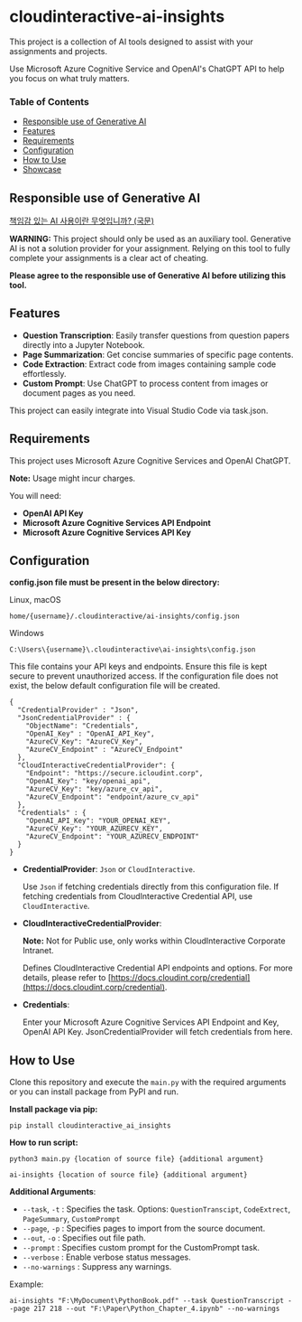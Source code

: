 # cloudinteractive-ai-insights
This project is a collection of AI tools designed to assist with your assignments and projects.

Use Microsoft Azure Cognitive Service and OpenAI's ChatGPT API to help you focus on what truly matters.




### Table of Contents
* [Responsible use of Generative AI](#responsible-use-of-generative-ai)
* [Features](#features)
* [Requirements](#requirements)
* [Configuration](#configuration)
* [How to Use](#how-to-use)
* [Showcase](#showcase)

## Responsible use of Generative AI

[책임감 있는 AI 사용이란 무엇입니까? (국문)](https://github.com/Coppermine-SP/Coppermine-SP/blob/main/ResponsibleUseOfAI_KR.md)

**WARNING:**
This project should only be used as an auxiliary tool. Generative AI is not a solution provider for your assignment. Relying on this tool to fully complete your assignments is a clear act of cheating. 

**Please agree to the responsible use of Generative AI before utilizing this tool.**

## Features
- **Question Transcription**:   Easily transfer questions from question papers directly into a Jupyter Notebook.
- **Page Summarization**:   Get concise summaries of specific page contents.
- **Code Extraction**:   Extract code from images containing sample code effortlessly.
- **Custom Prompt**:   Use ChatGPT to process content from images or document pages as you need.

This project can easily integrate into Visual Studio Code via task.json.
## Requirements
This project uses Microsoft Azure Cognitive Services and OpenAI ChatGPT. 

**Note:** Usage might incur charges.

You will need:
- **OpenAI API Key**
- **Microsoft Azure Cognitive Services API Endpoint**
- **Microsoft Azure Cognitive Services API Key**

## Configuration
**config.json file must be present in the below directory:**

Linux, macOS
```
home/{username}/.cloudinteractive/ai-insights/config.json
```
Windows
```
C:\Users\{username}\.cloudinteractive\ai-insights\config.json
```
This file contains your API keys and endpoints. Ensure this file is kept secure to prevent unauthorized access.
If the configuration file does not exist, the below default configuration file will be created.
```
{
  "CredentialProvider" : "Json",
  "JsonCredentialProvider" : {
    "ObjectName": "Credentials",
    "OpenAI_Key" : "OpenAI_API_Key",
    "AzureCV_Key": "AzureCV_Key",
    "AzureCV_Endpoint" : "AzureCV_Endpoint"
  },
  "CloudInteractiveCredentialProvider": {
    "Endpoint": "https://secure.icloudint.corp",
    "OpenAI_Key": "key/openai_api",
    "AzureCV_Key": "key/azure_cv_api",
    "AzureCV_Endpoint": "endpoint/azure_cv_api"
  },
  "Credentials" : {
    "OpenAI_API_Key": "YOUR_OPENAI_KEY",
    "AzureCV_Key": "YOUR_AZURECV_KEY",
    "AzureCV_Endpoint": "YOUR_AZURECV_ENDPOINT"
  }
}
```

- **CredentialProvider**: `Json` or `CloudInteractive`.
  
  Use `Json` if fetching credentials directly from this configuration file.
  If fetching credentials from CloudInteractive Credential API, use `CloudInteractive`.

- **CloudInteractiveCredentialProvider**:
  
  **Note:** Not for Public use, only works within CloudInteractive Corporate Intranet.
  
  Defines CloudInteractive Credential API endpoints and options.
  For more details, please refer to [https://docs.cloudint.corp/credential](https://docs.cloudint.corp/credential).
  
- **Credentials**:

  Enter your Microsoft Azure Cognitive Services API Endpoint and Key, OpenAI API Key. JsonCredentialProvider will fetch credentials from here.
  
## How to Use
Clone this repository and execute the `main.py` with the required arguments
or you can install package from PyPI and run.

**Install package via pip:**
```
pip install cloudinteractive_ai_insights
```


**How to run script:**
```
python3 main.py {location of source file} {additional argument}
```
```
ai-insights {location of source file} {additional argument}
```

**Additional Arguments**:
- `--task`, `-t` : Specifies the task.   Options: `QuestionTranscipt`, `CodeExtrect`, `PageSummary`, `CustomPrompt`
- `--page`, `-p` : Specifies pages to import from the source document.
- `--out`, `-o` : Specifies out file path.
- `--prompt` : Specifies custom prompt for the CustomPrompt task.
- `--verbose` : Enable verbose status messages.
- `--no-warnings` : Suppress any warnings.


Example:
```
ai-insights "F:\MyDocument\PythonBook.pdf" --task QuestionTranscript --page 217 218 --out "F:\Paper\Python_Chapter_4.ipynb" --no-warnings
```
  
